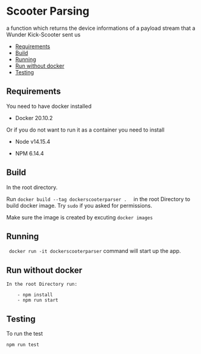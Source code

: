 # Scooter Parsing
a function which returns the device informations of a payload stream that a
Wunder Kick-Scooter sent us

- [Requirements](#Requirements)
- [Build](#Build)
- [Running](#Running)  
- [Run without docker](#Run-without-docker)
- [Testing](#Testing)

## Requirements
You need to have docker installed 

- Docker 20.10.2

Or  if you do not want to run it as a container  you need to install 


- Node v14.15.4

- NPM 6.14.4  
## Build
In the root directory.

Run  `docker build --tag dockerscooterparser .  `  in the root Directory to build docker image.
Try `sudo` if you asked for permissions.

Make sure the image is created by excuting `docker images`

## Running
```  docker run -it dockerscooterparser ```
  command will start up the app.

  
  ## Run without docker
    In the root Directory run: 

```
    - npm install
    - npm run start
```

## Testing 
   

To run the test

`npm run test`

